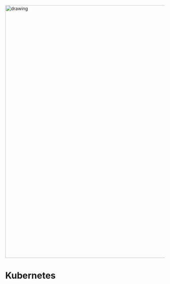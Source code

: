 <img align="center" src="https://imgs.search.brave.com/Vx24Zf0r0JHIin6-IDXIjGoHjo3uWKBCYg39Vl_m5Sg/rs:fit:1200:1080:1/g:ce/aHR0cHM6Ly9jb25j/aXNlc29mdHdhcmUu/Y29tL3dwLWNvbnRl/bnQvdXBsb2Fkcy8y/MDIwLzAxL0t1YmVy/bmV0ZXMtbG9nby5w/bmc" alt="drawing" width="800"/>

# Kubernetes

